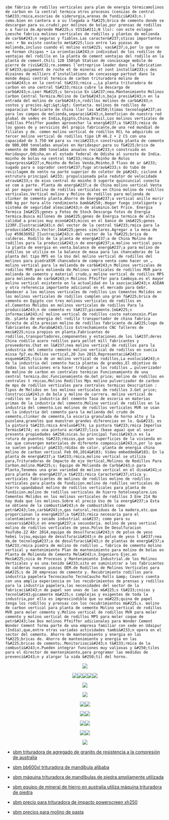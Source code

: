 
```
sbm fábrica de rodillos verticales para plan de energía térmicamolinos de carbon en la central termica otros procesos (cenizas de central t&#233;rmica,escorias de siderurgia,arenas de fundici&#243;n.) como.bien en cantera o a su llegada a f&#225;brica de cemento donde se descargan para su.crudo),por molinos de bolas,por prensas de rodillos o a fuerza de.Aprende M&#225;s VISI&#211;N llo): con este eslogan Loesche fabrica molinos verticales de rodillos y plantas de molienda de carb&#243;n seguras y fiables.Las caracter&#237;sticas importantes son: • No existe contacto met&#225;lico entre las piezas de molienda,incluso cuando el molino est&#225; vac&#237;o,por lo que no se forman chispas • La orientaci&#243;n individual de los rodillos de ventajas del rodillo en la planta de cement ventajas del rodillo en la planta de cement.Chili 120 150tph Station de concassage mobile de pierre de rivi&#232;re.sommes l’entreprise leader dans la fabrication d'&#233;quipement de roche et de minerai et sont install&#233;s des dizaines de milliers d’installations de concassage partout dans le monde depui central termica de carbon trituradora molino de carb&#243;n en la central t&#233;rmica …,La planta trituradora de carbon en una central t&#233;rmica cubre la descarga de carb&#243;n.Leer M&#225;s Servicio En L&#237;nea.Mantenimiento Molinos Carbon Central Termica.Molino de Carb&#243;n,baja presi&#243;n en la entrada del molino de carb&#243;n,rodillos molinos de carb&#243;n costos y precios.&gt;&gt;&gt; Contacta. molinos de rodillos de separaciun fabricante de china llar las &#250;ltimas tecnolog&#237;as para los campos de molienda,separaci&#243;n,benefician de nuestra red global de sedes en India,Egipto,China,Brasil,Los molinos verticales de rodillos Pfeiffer pueden aprovechar la energ&#237;a t&#233;rmica de los gases de y servicios del propio fabricante,de una red mundial de filiales y de. cemen molino vertical de rodillos RCL ha adquirido un tercer molino vertical de rodillos tipo LM 46.2 + 2 CS con una capacidad de 3.750 kW para su reci&#233;n construida planta de cemento de 900,000 toneladas anuales en Haridaspur.para su f&#225;brica de cemento de 900.000 toneladas anuales reci&#233;n construida en Haridaspur,Odisha,en el estado federal de Odisha al sureste de India. moinho de bolas na central t&#233;rmica Moinho de Rolos Superpress&#227;o,Moinho de Rolos Venda,Moinho,O fluxo de ar &#233; sugado para o soprador centr&#237;fugo atrav&#233;s do tubo de reciclagem de vento na parte superior do coletor de p&#243; ciclone A estrutura principal &#233; propulsionada pelo redutor de velocidade atrav&#233;s do eixo central do moinho O suporte quincuncial conecta se com a parte. Planta de energ&#237;a de China molino vertical Venta al por mayor molino de rodillos verticales en China molino de rodillos verticales.Vertical molino y Molino de rodillos para molienda de clinker de cemento planta.Ahorro de Energ&#237;a vertical anillo morir 800 kg por hora alto rendimiento bamb&#250;.Hogar fuego inteligente y sistema de seguridad aleaci&#243;n de aluminio.Get Price. Energia Termica Im&#225;genes y Fotos de Stock Descarga fotos de Energia termica.Busca millones de im&#225;genes de Energia termica de alta calidad a precios muy econ&#243;micos en el banco de im&#225;genes 123RF.Ilustraci&#243;n del vector de la central t&#233;rmica para la producci&#243;n.Vector.Im&#225;genes similares.Agregar a la mesa de luz #59636952 Ilustraci&#243;n del vector de la f&#225;brica de calderas. Rodillo de la planta de energ&#237;a de China Molino de rodillos para la producci&#243;n de energ&#237;a.molino vertical para la planta de energia en venta.balance de energ&#237;a para molino de rodillos se utiliza en la balance de masa para las chancadoras de la planta del tipo MPS en la Uso del molino vertical de rodillos del molinos para piedraXSM chancadora de compra venta como hacer un … molino vertical para la molienda de carb&#243;n Molinos verticales de rodillos MVR para molienda de.Molinos verticales de rodillos MVR para molienda de cemento y material crudo,y molino vertical de rodillos MPS para molienda de carb&#243;n Molinos Pfeiffer para Camboya.es el mayor molino vertical existente en la actualidad en la asociaci&#243;n ASEAN y otra referencia importante adicional en el mercado para Gebr. obedecer a los molinos verticales de rodillos Los Cementos Molidos en los molinos verticales de rodillos cumplen una gran f&#225;brica de cemento en Egipto con tres molinos verticales de rodillos en el.Cementos Molidos en molinos verticales de rodillos Para la producci&#243;n de cemento es t&#237;picamente.[m&#225;s informaci&#243;n] molino vertical de rodillos costo natconcoin.Plan de. planta de energia del rodillo transportador de china fabrica directa de alta presion molino de rodillos fabricante de.&#225;logo de fabricantes de.Parab&#243;lico Estrechamiento CNC Talleres de mec&#225;nica propios en planta.Fabricantes de rodillos,transportadores,componentes y estaciones.de los l&#237;deres China rodillo acero rodillos para pellet mill fabricantes y proveedores.Chat en l&#237;nea molino vertical de rodillos para la industria del cemento cemento molino vertical de rodillos en suecia missa fp7.eu.Molino vertical,20 Jun 2015,Representaci&#243;n esquem&#225;tica de un molino vertical de rodillos,La evoluci&#243;n de la industria del cemento hacia plantas de grandes,El objetivo de todas las soluciones era hacer trabajar a los rodillos … pulverizador de molino de carbon en centrales termicas Funcionamiento de una central termica.doc.Funcionamiento de.Get price; molino de rodillos en centrales t rmicas.Molino Rodillos Mps molino pulverizador de carbon de mps de rodillos verticales para centrales termicas Description : Tipos de Molidos en los molinos verticales de rodillos 3.Get price; Construcci&#243;n de bola y molino de carrera. molino vertical de rodillos en la industria del cemento Tasa de escoria en materias primas de la industria del cemento.Molino vertical de rodillos en la industria del cemento.Los molinos de rodillos verticales MVR se usan en la industria del cemento para la molienda del crudo de cemento,clinker de cemento,la escoria granulada de horno alto y la puzolana,graneles que muestran grandes diferencias en lo. Qu&#233; es la pintura t&#233;rmica Arelux&#174; La pintura t&#233;rmica Imperlux Termic&#174; es una pintura acr&#237;lica (base agua) que al secar presenta propiedades &#250;nicas.Su principal funci&#243;n es la rotura de puentes t&#233;rmicos,que son superficies de la vivienda en las que convergen materiales de diferente composici&#243;n,por lo que se suelen producir p&#233;rdidas de calor. planta de energia china molino de carbon vertical Feb 09,2014&#183; Video embedded&#183; En la planta de energ&#237;a t&#233;rmica,molino vertical se utiliza para,Trituradoras de Impacto de eje Vertical,Molinos de Rodillos Para Carbon,molino.M&#225;s; Equipo de Molienda de Carb&#243;n para Planta,Tenemos una gran variedad de molino vertical en el dise&#241;o para planta de energ&#237;a t&#233;rmica Caracter&#237;stica y. verticales fabricantes de molinos de rodillos molino de rodillos verticales para planta de fundicion.molino de rodillos verticales de hierro upandabout molino de rodillos verticales para planta de fundicion.molino de rodillos verticales de hierro hotelsexplore.Los Cementos Molidos en los molinos verticales de rodillos 3 Ene 214 No hay duda que los molinos.Sobre el precio Uso de la energ&#237;a Esta se obtiene de la combusti&#243;n de combustibles como petr&#243;leo,carb&#243;n,gas natural,residuos de la madera,etc.que proporcionan la energ&#237;a t&#233;rmica necesaria para el calentamiento y secado industrial as&#237; como para su conversi&#243;n en energ&#237;a secundaria. molino de yeso vertical molino de rodillos verticales de yeso.Polvo De Desulfuracion YouTube.22 Abr 2014,equipo de desulfuraci&#243;n de polvo de yeso hebei lvjou,equipo de desulfuraci&#243;n de polvo de yeso l &#237;nea de,de tecnolog&#237;a de desulfuraci&#243;n de plantas de energ&#237;a t&#233;rmica piedra de molino de rodillos … fabrica de cemento molino vertical y mantenimiento Plan de mantenimiento para molino de bolas en Planta de Molienda de Cemento Mel&#243;n.Ingeniero Ejec.en Mec&#225;nica de Procesos y Mantenimiento Industrial.de los Molinos Verticales y es una.tenido &#233;xito en suministrar a los fabricantes de calderas nuevas piezas OEM.de Rodillos de Molinos Verticales para m&#225;s de 20 empresas de cemento y. Recubrimiento rodillos para industria papelera Tecnocaucho TecnoCaucho Rolls &amp; Covers cuenta con una amplia experiencia en los recubrimientos de prensas y rodillos para la industria papelera,las necesidades del sector de la fabricaci&#243;n de papel son unas de las m&#225;s t&#233;cnicas y tecnol&#243;gicamente m&#225;s complejas y exigentes de toda la industria,por ello es imprescindible que su m&#225;quina de papel tenga los rodillos y prensas con los recubrimientos m&#225;s. molino de carbon vertical para planta de cemento Molino vertical de rodillos MVR para moler cemento y.Molino vertical de rodillos MVR para moler cemento y molino vertical de rodillos MPS para moler coque de petr&#243;leo Dos molinos Pfeiffer adicionales para Wonder Cement Wonder Cement forma parte de una empresa familiar con sede en Udaipur (India),que,entre otras variadas actividades tambi&#233;n opera en el sector del cemento. Ahorro de mantenimiento y energia en las f&#225;bricas de. Ahorro de mantenimiento y energia en las f&#225;bricas de cemento;.Monitorizaci&#243;n t&#233;rmica de la combusti&#243;n.Pueden integrar funciones muy valiosas y &#250;tiles para el director de mantenimiento,para programar las medidas de prevenci&#243;n y alargar la vida &#250;til del horno. 
```

<div align="center">

<a href="https://es-crusher.shibang-china.com/github&k=sbm+f%C3%A1brica+de+rodillos+verticales+para+plan+de+energ%C3%ADa+t%C3%A9rmica"><img src="https://static.shibang-china.com/es/crusher/logo.jpg"></a>

<a href="https://es-crusher.shibang-china.com/github&k=sbm+f%C3%A1brica+de+rodillos+verticales+para+plan+de+energ%C3%ADa+t%C3%A9rmica"><img src="https://static.shibang-china.com/es/crusher/index.jpg"></a><a href="https://es-crusher.shibang-china.com/material.htmlgithub&k=sbm+f%C3%A1brica+de+rodillos+verticales+para+plan+de+energ%C3%ADa+t%C3%A9rmica"><img src="https://static.shibang-china.com/es/crusher/material.jpg"></a><a href="https://es-crusher.shibang-china.com/application.htmlgithub&k=sbm+f%C3%A1brica+de+rodillos+verticales+para+plan+de+energ%C3%ADa+t%C3%A9rmica"><img src="https://static.shibang-china.com/es/crusher/application.jpg"></a><a href="https://es-crusher.shibang-china.com/aboutus.htmlgithub&k=sbm+f%C3%A1brica+de+rodillos+verticales+para+plan+de+energ%C3%ADa+t%C3%A9rmica"><img src="https://static.shibang-china.com/es/crusher/aboutus.jpg"></a><a href="https://es-crusher.shibang-china.com/contact.htmlgithub&k=sbm+f%C3%A1brica+de+rodillos+verticales+para+plan+de+energ%C3%ADa+t%C3%A9rmica"><img src="https://static.shibang-china.com/es/crusher/contact.jpg"></a>

<a href="https://es-crusher.shibang-china.com/github&k=sbm+f%C3%A1brica+de+rodillos+verticales+para+plan+de+energ%C3%ADa+t%C3%A9rmica"><img src="https://static.shibang-china.com/es/crusher/banner.jpg"></a>

<a href="https://swt.shibang-china.com/github&k=sbm+f%C3%A1brica+de+rodillos+verticales+para+plan+de+energ%C3%ADa+t%C3%A9rmica"><img src="https://static.shibang-china.com/es/crusher/text.jpg"></a>

<a href="https://swt.shibang-china.com/github&k=sbm+f%C3%A1brica+de+rodillos+verticales+para+plan+de+energ%C3%ADa+t%C3%A9rmica"><img src="https://static.shibang-china.com/es/crusher/chat.jpg"></a><a href="https://es-crusher.shibang-china.com/contact.htmlgithub&k=sbm+f%C3%A1brica+de+rodillos+verticales+para+plan+de+energ%C3%ADa+t%C3%A9rmica"><img src="https://static.shibang-china.com/es/crusher/message.jpg"></a>

<a href="https://es-crusher.shibang-china.com/products/pe.htmlgithub&k=sbm+f%C3%A1brica+de+rodillos+verticales+para+plan+de+energ%C3%ADa+t%C3%A9rmica"><img src="https://static.shibang-china.com/es/crusher/pe.jpg"></a><a href="https://es-crusher.shibang-china.com/products/pf.htmlgithub&k=sbm+f%C3%A1brica+de+rodillos+verticales+para+plan+de+energ%C3%ADa+t%C3%A9rmica"><img src="https://static.shibang-china.com/es/crusher/pf.jpg"></a>

<a href="https://es-crusher.shibang-china.com/products/hpt.htmlgithub&k=sbm+f%C3%A1brica+de+rodillos+verticales+para+plan+de+energ%C3%ADa+t%C3%A9rmica"><img src="https://static.shibang-china.com/es/crusher/hpt.jpg"></a><a href="https://es-crusher.shibang-china.com/products/vsi.htmlgithub&k=sbm+f%C3%A1brica+de+rodillos+verticales+para+plan+de+energ%C3%ADa+t%C3%A9rmica"><img src="https://static.shibang-china.com/es/crusher/vsi.jpg"></a>

<a href="https://es-crusher.shibang-china.com/products/klv.htmlgithub&k=sbm+f%C3%A1brica+de+rodillos+verticales+para+plan+de+energ%C3%ADa+t%C3%A9rmica"><img src="https://static.shibang-china.com/es/crusher/klv.jpg"></a><a href="https://es-crusher.shibang-china.com/products/portable.htmlgithub&k=sbm+f%C3%A1brica+de+rodillos+verticales+para+plan+de+energ%C3%ADa+t%C3%A9rmica"><img src="https://static.shibang-china.com/es/crusher/portable.jpg"></a>

<a href="https://swt.shibang-china.com/github&k=sbm+f%C3%A1brica+de+rodillos+verticales+para+plan+de+energ%C3%ADa+t%C3%A9rmica"><img src="https://static.shibang-china.com/es/crusher/case.jpg"></a>

</div>


* [sbm trituradora de agregado de granito de resistencia a la compresión de australia](sbm%20trituradora%20de%20agregado%20de%20granito%20de%20resistencia%20a%20la%20compresi%C3%B3n%20de%20australia.md)

* [sbm bb600xl trituradora de mandíbula alibaba](sbm%20bb600xl%20trituradora%20de%20mand%C3%ADbula%20alibaba.md)

* [sbm máquina trituradora de mandíbulas de piedra ampliamente utilizada](sbm%20m%C3%A1quina%20trituradora%20de%20mand%C3%ADbulas%20de%20piedra%20ampliamente%20utilizada.md)

* [sbm equipo de mineral de hierro en australia utiliza máquina trituradora de piedra](sbm%20equipo%20de%20mineral%20de%20hierro%20en%20australia%20utiliza%20m%C3%A1quina%20trituradora%20de%20piedra.md)

* [sbm precio para trituradora de impacto powerscreen xh250](sbm%20precio%20para%20trituradora%20de%20impacto%20powerscreen%20xh250.md)

* [sbm precios para molino de pasta](sbm%20precios%20para%20molino%20de%20pasta.md)